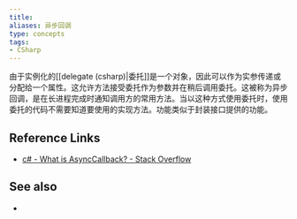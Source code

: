 ```yaml
---
title: 
aliases: 异步回调
type: concepts
tags: 
- CSharp
---
```


由于实例化的[[delegate (csharp)|委托]]是一个对象，因此可以作为实参传递或分配给一个属性。这允许方法接受委托作为参数并在稍后调用委托。这被称为异步回调，是在长进程完成时通知调用方的常用方法。当以这种方式使用委托时，使用委托的代码不需要知道要使用的实现方法。功能类似于封装接口提供的功能。

## Reference Links

- [c# - What is AsyncCallback? - Stack Overflow](https://stackoverflow.com/questions/1047662/what-is-asynccallback)

## See also

- 